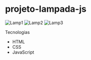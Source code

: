 # projeto-lampada-js

![Lamp1](https://user-images.githubusercontent.com/106773905/202591667-f9cb9d7a-94d1-401e-ad25-d12784729fbf.png)
![Lamp2](https://user-images.githubusercontent.com/106773905/202591671-b6405153-5f76-4886-a675-27110e0160d7.png)
![Lamp3](https://user-images.githubusercontent.com/106773905/202591680-0c95b20b-97c6-45f1-8cd9-a72c60ce58ee.png)

Tecnologias
- HTML
- CSS
- JavaScript
